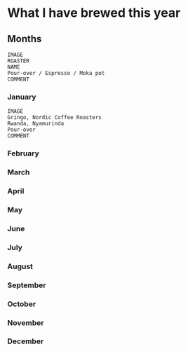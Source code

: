 # What I have brewed this year

## Months
```
IMAGE
ROASTER
NAME  
Pour-over / Espresso / Moka pot  
COMMENT 
``` 

### January

```
IMAGE
Gringo, Nordic Coffee Roasters
Rwanda, Nyamurinda  
Pour-over  
COMMENT 
``` 

### February

### March

### April

### May

### June

### July

### August

### September

### October

### November

### December
